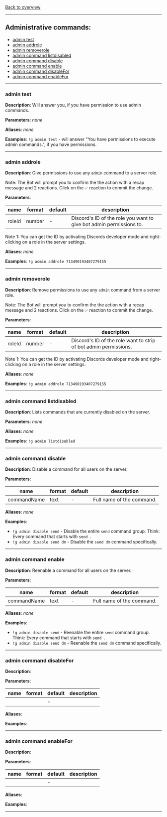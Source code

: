 [Back to overview](../README.md)

---

## Administrative commands:

- [admin test](#admin-test)
- [admin addrole](#admin-addrole)
- [admin removerole](#admin-removerole)
- [admin command listdisabled](#admin-command-listdisabled)
- [admin command disable](#admin-command-disable)
- [admin command enable](#admin-command-enable)
- [admin command disableFor](#admin-command-disableFor)
- [admin command enableFor](#admin-command-enableFor)

---

### admin test

**Description**: Will answer you, if you have permission to use admin commands.

**Parameters**: _none_

**Aliases**: _none_

**Examples**: `!g admin test` - will answer "You have permissions to execute admin commands.", if you have permissions.

---

### admin addrole

**Description**: Give permissions to use any `admin` command to a server role.

Note: The Bot will prompt you to confirm the the action with a recap message and 2 reactions.
Click on the `✅` reaction to commit the change.

**Parameters**:

| name   | format | default | description                                                         |
| ------ | ------ | ------- | ------------------------------------------------------------------- |
| roleId | number | -       | Discord's ID of the role you want to give bot admin permissions to. |

Note 1: You can get the ID by activating Discords developer mode and right-clicking on a role in the server settings.

**Aliases**: _none_

**Examples**: `!g admin addrole 713490193407279155`

---

### admin removerole

**Description**: Remove permissions to use any `admin` command from a server role.

Note: The Bot will prompt you to confirm the the action with a recap message and 2 reactions.
Click on the `✅` reaction to commit the change.

**Parameters**:

| name   | format | default | description                                                      |
| ------ | ------ | ------- | ---------------------------------------------------------------- |
| roleId | number | -       | Discord's ID of the role want to strip of bot admin permissions. |

Note 1: You can get the ID by activating Discords developer mode and right-clicking on a role in the server settings.

**Aliases**: _none_

**Examples**: `!g admin addrole 713490193407279155`

---

### admin command listdisabled

**Description**: Lists commands that are currently disabled on the server.

**Parameters**: _none_

**Aliases**: _none_

**Examples**: `!g admin listdisabled`

---

### admin command disable

**Description**: Disable a command for all users on the server.

**Parameters**:

| name        | format | default | description               |
| ----------- | ------ | ------- | ------------------------- |
| commandName | text   | -       | Full name of the command. |

**Aliases**: _none_

**Examples**:

- `!g admin disable send` - Disable the entire `send` command group. Think: Every command that starts with `send `.
- `!g admin disable send dm` - Disable the `send dm` command specifically.

---

### admin command enable

**Description**: Reenable a command for all users on the server.

**Parameters**:

| name        | format | default | description               |
| ----------- | ------ | ------- | ------------------------- |
| commandName | text   | -       | Full name of the command. |

**Aliases**: _none_

**Examples**:

- `!g admin disable send` - Reenable the entire `send` command group. Think: Every command that starts with `send `.
- `!g admin disable send dm` - Reenable the `send dm` command specifically.

---

### admin command disableFor

**Description**:

**Parameters**:

| name | format | default | description |
| ---- | ------ | ------- | ----------- |
|      |        | -       |             |

**Aliases**:

**Examples**:

---

### admin command enableFor

**Description**:

**Parameters**:

| name | format | default | description |
| ---- | ------ | ------- | ----------- |
|      |        | -       |             |

**Aliases**:

**Examples**:

---
